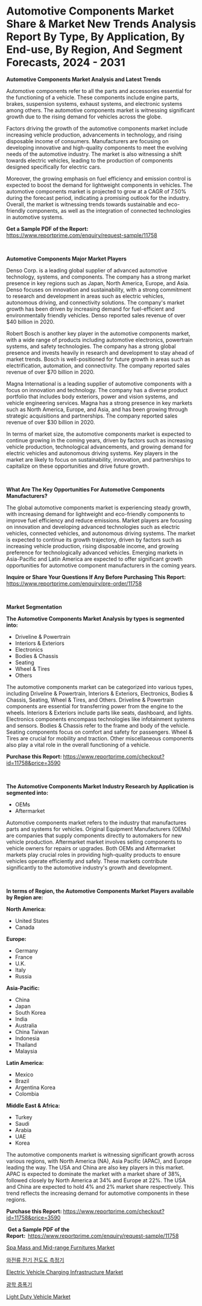 <p><h1>Automotive Components Market Share & Market New Trends Analysis Report By Type, By Application, By End-use, By Region, And Segment Forecasts, 2024 - 2031</h1></p><p><strong>Automotive Components Market Analysis and Latest Trends</strong></p>
<p><p>Automotive components refer to all the parts and accessories essential for the functioning of a vehicle. These components include engine parts, brakes, suspension systems, exhaust systems, and electronic systems among others. The automotive components market is witnessing significant growth due to the rising demand for vehicles across the globe.</p><p>Factors driving the growth of the automotive components market include increasing vehicle production, advancements in technology, and rising disposable income of consumers. Manufacturers are focusing on developing innovative and high-quality components to meet the evolving needs of the automotive industry. The market is also witnessing a shift towards electric vehicles, leading to the production of components designed specifically for electric cars.</p><p>Moreover, the growing emphasis on fuel efficiency and emission control is expected to boost the demand for lightweight components in vehicles. The automotive components market is projected to grow at a CAGR of 7.50% during the forecast period, indicating a promising outlook for the industry. Overall, the market is witnessing trends towards sustainable and eco-friendly components, as well as the integration of connected technologies in automotive systems.</p></p>
<p><strong>Get a Sample PDF of the Report:&nbsp;</strong> <a href="https://www.reportprime.com/enquiry/request-sample/11758">https://www.reportprime.com/enquiry/request-sample/11758</a></p>
<p>&nbsp;</p>
<p><strong>Automotive Components Major Market Players</strong></p>
<p><p>Denso Corp. is a leading global supplier of advanced automotive technology, systems, and components. The company has a strong market presence in key regions such as Japan, North America, Europe, and Asia. Denso focuses on innovation and sustainability, with a strong commitment to research and development in areas such as electric vehicles, autonomous driving, and connectivity solutions. The company's market growth has been driven by increasing demand for fuel-efficient and environmentally friendly vehicles. Denso reported sales revenue of over $40 billion in 2020.</p><p>Robert Bosch is another key player in the automotive components market, with a wide range of products including automotive electronics, powertrain systems, and safety technologies. The company has a strong global presence and invests heavily in research and development to stay ahead of market trends. Bosch is well-positioned for future growth in areas such as electrification, automation, and connectivity. The company reported sales revenue of over $70 billion in 2020.</p><p>Magna International is a leading supplier of automotive components with a focus on innovation and technology. The company has a diverse product portfolio that includes body exteriors, power and vision systems, and vehicle engineering services. Magna has a strong presence in key markets such as North America, Europe, and Asia, and has been growing through strategic acquisitions and partnerships. The company reported sales revenue of over $30 billion in 2020.</p><p>In terms of market size, the automotive components market is expected to continue growing in the coming years, driven by factors such as increasing vehicle production, technological advancements, and growing demand for electric vehicles and autonomous driving systems. Key players in the market are likely to focus on sustainability, innovation, and partnerships to capitalize on these opportunities and drive future growth.</p></p>
<p>&nbsp;</p>
<p><strong>What Are The Key Opportunities For Automotive Components Manufacturers?</strong></p>
<p><p>The global automotive components market is experiencing steady growth, with increasing demand for lightweight and eco-friendly components to improve fuel efficiency and reduce emissions. Market players are focusing on innovation and developing advanced technologies such as electric vehicles, connected vehicles, and autonomous driving systems. The market is expected to continue its growth trajectory, driven by factors such as increasing vehicle production, rising disposable income, and growing preference for technologically advanced vehicles. Emerging markets in Asia-Pacific and Latin America are expected to offer significant growth opportunities for automotive component manufacturers in the coming years.</p></p>
<p><strong>Inquire or Share Your Questions If Any Before Purchasing This Report:</strong> <a href="https://www.reportprime.com/enquiry/pre-order/11758">https://www.reportprime.com/enquiry/pre-order/11758</a></p>
<p>&nbsp;</p>
<p><strong>Market Segmentation</strong></p>
<p><strong>The Automotive Components Market Analysis by types is segmented into:</strong></p>
<p><ul><li>Driveline & Powertrain</li><li>Interiors & Exteriors</li><li>Electronics</li><li>Bodies & Chassis</li><li>Seating</li><li>Wheel & Tires</li><li>Others</li></ul></p>
<p><p>The automotive components market can be categorized into various types, including Driveline & Powertrain, Interiors & Exteriors, Electronics, Bodies & Chassis, Seating, Wheel & Tires, and Others. Driveline & Powertrain components are essential for transferring power from the engine to the wheels. Interiors & Exteriors include parts like seats, dashboard, and lights. Electronics components encompass technologies like infotainment systems and sensors. Bodies & Chassis refer to the frame and body of the vehicle. Seating components focus on comfort and safety for passengers. Wheel & Tires are crucial for mobility and traction. Other miscellaneous components also play a vital role in the overall functioning of a vehicle.</p></p>
<p><strong>Purchase this Report:&nbsp;</strong><a href="https://www.reportprime.com/checkout?id=11758&price=3590">https://www.reportprime.com/checkout?id=11758&price=3590</a></p>
<p>&nbsp;</p>
<p><strong>The Automotive Components Market Industry Research by Application is segmented into:</strong></p>
<p><ul><li>OEMs</li><li>Aftermarket</li></ul></p>
<p><p>Automotive components market refers to the industry that manufactures parts and systems for vehicles. Original Equipment Manufacturers (OEMs) are companies that supply components directly to automakers for new vehicle production. Aftermarket market involves selling components to vehicle owners for repairs or upgrades. Both OEMs and Aftermarket markets play crucial roles in providing high-quality products to ensure vehicles operate efficiently and safely. These markets contribute significantly to the automotive industry's growth and development.</p></p>
<p>&nbsp;</p>
<p><strong>In terms of Region, the Automotive Components Market Players available by Region are:</strong></p>
<p>
    <p> <strong> North America: </strong>
        <ul>
            <li>United States</li>
            <li>Canada</li>
        </ul>
        </p> 
    <p> <strong> Europe: </strong>
        <ul>
            <li>Germany</li>
            <li>France</li>
            <li>U.K.</li>
            <li>Italy</li>
            <li>Russia</li>
        </ul>
        </p> 
    <p> <strong> Asia-Pacific: </strong>
        <ul>
            <li>China</li>
            <li>Japan</li>
            <li>South Korea</li>
            <li>India</li>
            <li>Australia</li>
            <li>China Taiwan</li>
            <li>Indonesia</li>
            <li>Thailand</li>
            <li>Malaysia</li>
        </ul>
        </p> 
    <p> <strong> Latin America: </strong>
        <ul>
            <li>Mexico</li>
            <li>Brazil</li>
            <li>Argentina Korea</li>
            <li>Colombia</li>
        </ul>
        </p> 
    <p> <strong> Middle East & Africa: </strong>
        <ul>
            <li>Turkey</li>
            <li>Saudi</li>
            <li>Arabia</li>
            <li>UAE</li>
            <li>Korea</li>
        </ul>
    </p>
    </p>
<p><p>The automotive components market is witnessing significant growth across various regions, with North America (NA), Asia Pacific (APAC), and Europe leading the way. The USA and China are also key players in this market. APAC is expected to dominate the market with a market share of 38%, followed closely by North America at 34% and Europe at 22%. The USA and China are expected to hold 4% and 2% market share respectively. This trend reflects the increasing demand for automotive components in these regions.</p></p>
<p><strong>Purchase this Report: </strong><a href="https://www.reportprime.com/checkout?id=11758&price=3590">https://www.reportprime.com/checkout?id=11758&price=3590</a></p>
<p>&nbsp;<strong>Get a Sample PDF of the Report:&nbsp;&nbsp;</strong><a href="https://www.reportprime.com/enquiry/request-sample/11758">https://www.reportprime.com/enquiry/request-sample/11758</a></p>
<p><strong></strong></p>
<p><p><a href="https://frill-swim-3cd.notion.site/Spa-Mass-and-Mid-range-Furnitures-Market-Provides-Detailed-Segmentation-of-this-Market-based-on-Type-8c0e5a1ad1da490e9c7bdce18ccd282e">Spa Mass and Mid-range Furnitures Market</a></p><p><a href="https://medium.com/@xjtlqecrb1838/%EC%97%90%EB%94%94-%EC%A0%84%EC%82%B0-%EC%86%8C%EB%93%B1%EB%8F%84-%EB%AF%B8%ED%84%B0-%EC%8B%9C%EC%9E%A5-%EC%A0%84%EB%A7%9D-%EC%82%B0%EC%97%85-%EA%B0%9C%EC%9A%94-%EB%B0%8F-%EC%98%88%EC%B8%A1-2024%EB%85%84%EB%B6%80%ED%84%B0-2031%EB%85%84-1c56fe2c0d18">와전류 전기 전도도 측정기</a></p><p><a href="https://github.com/julyju69/Market-Research-Report-List-2/blob/main/electric-vehicle-charging-infrastructure-market.md">Electric Vehicle Charging Infrastructure Market</a></p><p><a href="https://medium.com/@trimekaschubertn3/%EA%B4%91-%EC%A6%9D%ED%8F%AD%EA%B8%B0-%EC%8B%9C%EC%9E%A5-%EA%B7%9C%EB%AA%A8-%EC%97%B0%ED%8F%89%EA%B7%A0-%EC%84%B1%EC%9E%A5%EC%9C%A8-%ED%8A%B8%EB%A0%8C%EB%93%9C-2024-2030-eba57cd49a65">광학 증폭기</a></p><p><a href="https://github.com/gdfhhhj/Market-Research-Report-List-3/blob/main/light-duty-vehicle-market.md">Light Duty Vehicle Market</a></p></p>